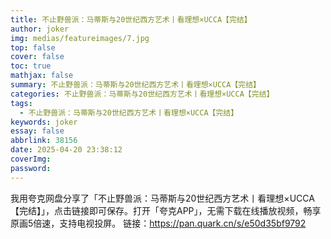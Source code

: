 ```yaml
---
title: 不止野兽派：马蒂斯与20世纪西方艺术丨看理想×UCCA【完结】
author: joker
img: medias/featureimages/7.jpg
top: false
cover: false
toc: true
mathjax: false
summary: 不止野兽派：马蒂斯与20世纪西方艺术丨看理想×UCCA【完结】
categories: 不止野兽派：马蒂斯与20世纪西方艺术丨看理想×UCCA【完结】
tags:
  - 不止野兽派：马蒂斯与20世纪西方艺术丨看理想×UCCA【完结】
keywords: joker
essay: false
abbrlink: 38156
date: 2025-04-20 23:38:12
coverImg:
password:
---
```


我用夸克网盘分享了「不止野兽派：马蒂斯与20世纪西方艺术丨看理想×UCCA【完结】」，点击链接即可保存。打开「夸克APP」，无需下载在线播放视频，畅享原画5倍速，支持电视投屏。
链接：https://pan.quark.cn/s/e50d35bf9792
